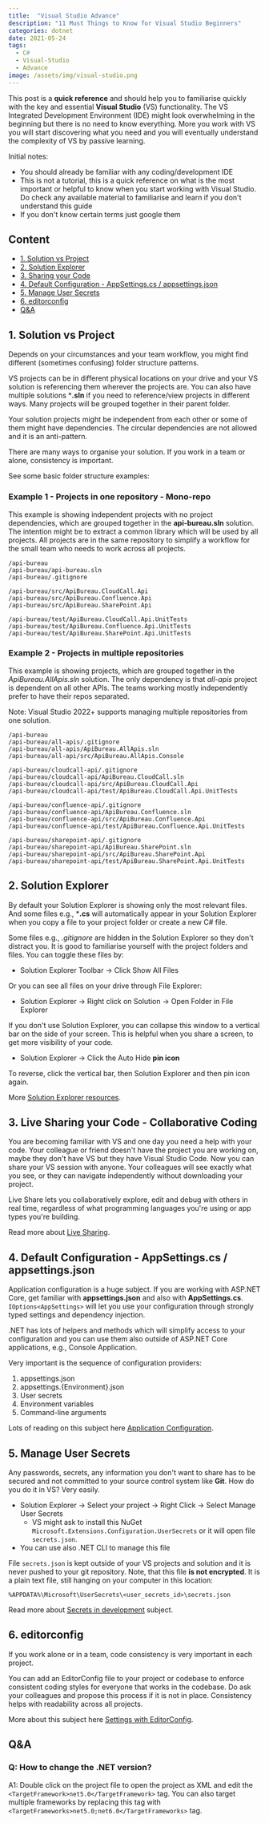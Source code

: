 ```yaml
---
title:  "Visual Studio Advance"
description: "11 Must Things to Know for Visual Studio Beginners"
categories: dotnet
date: 2021-05-24
tags:
  - C# 
  - Visual-Studio 
  - Advance
image: /assets/img/visual-studio.png
---
```


This post is a **quick reference** and should help you to familiarise quickly with the key and essential **Visual Studio** (VS) functionality. The VS Integrated Development Environment (IDE) might look overwhelming in the beginning but there is no need to know everything. More you work with VS you will start discovering what you need and you will eventually understand the complexity of VS by passive learning.  

Initial notes: 

- You should already be familiar with any coding/development IDE
- This is not a tutorial, this is a quick reference on what is the most important or helpful to know when you start working with Visual Studio. Do check any available material to familiarise and learn if you don't understand this guide 
- If you don't know certain terms just google them

## Content

- [1. Solution vs Project](#1.-solution-vs-project)
- [2. Solution Explorer](#2.-solution-explorer)
- [3. Sharing your Code](#3.-live-sharing-your-code---collaborative-coding)
- [4. Default Configuration - AppSettings.cs / appsettings.json](#4-default-configuration---appsettingscs--appsettingsjson)
- [5. Manage User Secrets](#5-manage-user-secrets)
- [6. editorconfig](#6-editorconfig)
- [Q&A](#qa)

## 1. Solution vs Project
Depends on your circumstances and your team workflow, you might find different (sometimes confusing) folder structure patterns. 

VS projects can be in different physical locations on your drive and your VS solution is referencing them wherever the projects are. You can also have multiple solutions ***.sln** if you need to reference/view projects in different ways. Many projects will be grouped together in their parent folder.

Your solution projects might be independent from each other or some of them might have dependencies. The circular dependencies are not allowed and it is an anti-pattern.

There are many ways to organise your solution. If you work in a team or alone, consistency is important.

See some basic folder structure examples:

### Example 1 - Projects in one repository - Mono-repo

This example is showing independent projects with no project dependencies, which are grouped together in the **api-bureau.sln** solution. The intention might be to extract a common library which will be used by all projects. All projects are in the same repository to simplify a workflow for the small team who needs to work across all projects. 
```text
/api-bureau
/api-bureau/api-bureau.sln
/api-bureau/.gitignore

/api-bureau/src/ApiBureau.CloudCall.Api
/api-bureau/src/ApiBureau.Confluence.Api
/api-bureau/src/ApiBureau.SharePoint.Api

/api-bureau/test/ApiBureau.CloudCall.Api.UnitTests
/api-bureau/test/ApiBureau.Confluence.Api.UnitTests
/api-bureau/test/ApiBureau.SharePoint.Api.UnitTests

```

### Example 2 - Projects in multiple repositories

This example is showing projects, which are grouped together in the *ApiBureau.AllApis.sln* solution. The only dependency is that *all-apis* project is dependent on all other APIs. The teams working mostly independently prefer to have their repos separated.

Note: Visual Studio 2022+ supports managing multiple repositories from one solution.

```text
/api-bureau
/api-bureau/all-apis/.gitignore
/api-bureau/all-apis/ApiBureau.AllApis.sln
/api-bureau/all-api/src/ApiBureau.AllApis.Console

/api-bureau/cloudcall-api/.gitignore
/api-bureau/cloudcall-api/ApiBureau.CloudCall.sln
/api-bureau/cloudcall-api/src/ApiBureau.CloudCall.Api
/api-bureau/cloudcall-api/test/ApiBureau.CloudCall.Api.UnitTests

/api-bureau/confluence-api/.gitignore
/api-bureau/confluence-api/ApiBureau.Confluence.sln
/api-bureau/confluence-api/src/ApiBureau.Confluence.Api
/api-bureau/confluence-api/test/ApiBureau.Confluence.Api.UnitTests

/api-bureau/sharepoint-api/.gitignore
/api-bureau/sharepoint-api/ApiBureau.SharePoint.sln
/api-bureau/sharepoint-api/src/ApiBureau.SharePoint.Api
/api-bureau/sharepoint-api/test/ApiBureau.SharePoint.Api.UnitTests

```

## 2. Solution Explorer

By default your Solution Explorer is showing only the most relevant files. And some files e.g., ***.cs** will automatically appear in your Solution Explorer when you copy a file to your project folder or create a new C# file.

Some files e.g., *.gitignore* are hidden in the Solution Explorer so they don't distract you. It is good to familiarise yourself with the project folders and files. You can toggle these files by: 

- Solution Explorer Toolbar → Click Show All Files

Or you can see all files on your drive through File Explorer:

- Solution Explorer → Right click on Solution -> Open Folder in File Explorer

If you don't use Solution Explorer, you can collapse this window to a vertical bar on the side of your screen. This is helpful when you share a screen, to get more visibility of your code.

- Solution Explorer → Click the Auto Hide **pin icon**

To reverse, click the vertical bar, then Solution Explorer and then pin icon again.

More [Solution Explorer resources](https://docs.microsoft.com/en-us/visualstudio/ide/use-solution-explorer?view=vs-2022).

## 3. Live Sharing your Code - Collaborative Coding

You are becoming familiar with VS and one day you need a help with your code. Your colleague or friend doesn't have the project you are working on, maybe they don't have VS but they have Visual Studio Code. Now you can share your VS session with anyone. Your colleagues will see exactly what you see, or they can navigate independently without downloading your project.

Live Share lets you collaboratively explore, edit and debug with others in real time, regardless of what programming languages you're using or app types you're building.

Read more about [Live Sharing](https://docs.microsoft.com/en-us/visualstudio/liveshare/quickstart/share).

## 4. Default Configuration - AppSettings.cs / appsettings.json

Application configuration is a huge subject. If you are working with ASP.NET Core, get familiar with **appsettings.json** and also with **AppSettings.cs**. ```IOptions<AppSettings>``` will let you use your configuration through strongly typed settings and dependency injection. 

.NET has lots of helpers and methods which will simplify access to your configuration and you can use them also outside of ASP.NET Core applications, e.g., Console Application.

Very important is the sequence of configuration providers:

1. appsettings.json
1. appsettings.{Environment}.json
1. User secrets
1. Environment variables
1. Command-line arguments

Lots of reading on this subject here [Application Configuration](https://docs.microsoft.com/en-us/aspnet/core/fundamentals/configuration/?view=aspnetcore-6.0).

## 5. Manage User Secrets

Any passwords, secrets, any information you don't want to share has to be secured and not committed to your source control system like **Git**. How do you do it in VS? Very easily.

- Solution Explorer → Select your project → Right Click → Select Manage User Secrets
   - VS might ask to install this NuGet ```Microsoft.Extensions.Configuration.UserSecrets``` or it will open file ```secrets.json```.
- You can use also .NET CLI to manage this file

File ```secrets.json``` is kept outside of your VS projects and solution and it is never pushed to your git repository. Note, that this file **is not encrypted**. It is a plain text file, still hanging on your computer in this location:

```
%APPDATA%\Microsoft\UserSecrets\<user_secrets_id>\secrets.json
```

Read more about [Secrets in development](https://docs.microsoft.com/en-us/aspnet/core/security/app-secrets?view=aspnetcore-6.0&tabs=linux) subject.


## 6. editorconfig

If you work alone or in a team, code consistency is very important in each project.

You can add an EditorConfig file to your project or codebase to enforce consistent coding styles for everyone that works in the codebase. Do ask your colleagues and propose this process if it is not in place. Consistency helps with readability across all projects.

More about this subject here [Settings with EditorConfig](https://docs.microsoft.com/en-us/visualstudio/ide/create-portable-custom-editor-options?view=vs-2022).

## Q&A
### Q: How to change the .NET version?

A1: Double click on the project file to open the project as XML and edit the ```<TargetFramework>net5.0</TargetFramework>``` tag. You can also target multiple frameworks by replacing this tag with ```<TargetFrameworks>net5.0;net6.0</TargetFrameworks>``` tag.

